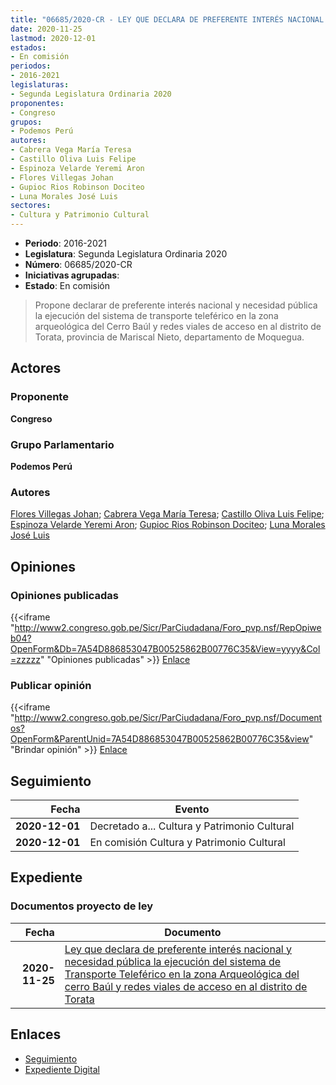 ```yaml
---
title: "06685/2020-CR - LEY QUE DECLARA DE PREFERENTE INTERÉS NACIONAL Y NECESIDAD PÚBLICA LA EJECUCIÓN DEL SISTEMA DE TRANSPORTE TELEFÉRICO EN LA ZONA ARQUEOLÓGICA DEL CERRO BAÚL Y REDES VIALES DE ACCESO EN EL DISTRITO DE TORATA"
date: 2020-11-25
lastmod: 2020-12-01
estados:
- En comisión
periodos:
- 2016-2021
legislaturas:
- Segunda Legislatura Ordinaria 2020
proponentes:
- Congreso
grupos:
- Podemos Perú
autores:
- Cabrera Vega María Teresa
- Castillo Oliva Luis Felipe
- Espinoza Velarde Yeremi Aron
- Flores Villegas Johan
- Gupioc Rios Robinson Dociteo
- Luna Morales José Luis
sectores:
- Cultura y Patrimonio Cultural
---
```

- **Periodo**: 2016-2021
- **Legislatura**: Segunda Legislatura Ordinaria 2020
- **Número**: 06685/2020-CR
- **Iniciativas agrupadas**: 
- **Estado**: En comisión

> Propone declarar de preferente interés nacional y necesidad pública la ejecución del sistema de transporte teleférico en la zona arqueológica del Cerro Baúl y redes viales de acceso en al distrito de Torata, provincia de Mariscal Nieto, departamento de Moquegua.


## Actores

### Proponente

**Congreso**

### Grupo Parlamentario

**Podemos Perú**

### Autores

[Flores Villegas Johan](mailto:mailto:jfloresv@congreso.gob.pe); [Cabrera Vega María Teresa](mailto:mailto:mcabrera@congreso.gob.pe); [Castillo Oliva Luis Felipe](mailto:mailto:lcastilloo@congreso.gob.pe); [Espinoza Velarde Yeremi Aron](mailto:mailto:yespinoza@congreso.gob.pe); [Gupioc Rios Robinson Dociteo](mailto:mailto:rgupioc@congreso.gob.pe); [Luna Morales José Luis](mailto:mailto:jlunam@congreso.gob.pe)

## Opiniones

### Opiniones publicadas

{{<iframe "http://www2.congreso.gob.pe/Sicr/ParCiudadana/Foro_pvp.nsf/RepOpiweb04?OpenForm&Db=7A54D886853047B00525862B00776C35&View=yyyy&Col=zzzzz" "Opiniones publicadas" >}}
[Enlace](http://www2.congreso.gob.pe/Sicr/ParCiudadana/Foro_pvp.nsf/RepOpiweb04?OpenForm&Db=7A54D886853047B00525862B00776C35&View=yyyy&Col=zzzzz)

### Publicar opinión

{{<iframe "http://www2.congreso.gob.pe/Sicr/ParCiudadana/Foro_pvp.nsf/Documentos?OpenForm&ParentUnid=7A54D886853047B00525862B00776C35&view" "Brindar opinión" >}}
[Enlace](http://www2.congreso.gob.pe/Sicr/ParCiudadana/Foro_pvp.nsf/Documentos?OpenForm&ParentUnid=7A54D886853047B00525862B00776C35&view)


## Seguimiento

| Fecha | Evento |
|------:|--------|
| **2020-12-01** | Decretado a... Cultura y Patrimonio Cultural |
| **2020-12-01** | En comisión Cultura y Patrimonio Cultural |

## Expediente

### Documentos proyecto de ley

| Fecha | Documento |
|------:|-----------|
| **2020-11-25** | [Ley que declara de preferente interés nacional y necesidad pública la ejecución del sistema de Transporte Teleférico en la zona Arqueológica del cerro Baúl y redes viales de acceso en al distrito de Torata](https://leyes.congreso.gob.pe/Documentos/2016_2021/Proyectos_de_Ley_y_de_Resoluciones_Legislativas/PL0668520201125.pdf) |

## Enlaces

- [Seguimiento](http://www2.congreso.gob.pe/Sicr/TraDocEstProc/CLProLey2016.nsf/f7fff46988ca05b1052578e100829cc7/b15a44439c86ffe70525862b007ce453?OpenDocument)
- [Expediente Digital](http://www2.congreso.gob.pe/Sicr/TraDocEstProc/Expvirt_2011.nsf/visbusqptramdoc1621/06685?opendocument)

